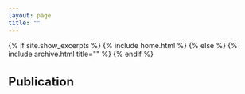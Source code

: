 ```yaml
---
layout: page
title: ""
---
```


{% if site.show_excerpts %}
  {% include home.html %}
{% else %}
  {% include archive.html title="" %}
{% endif %}

<h2 style="font-size:24px;">Publication</h2>

